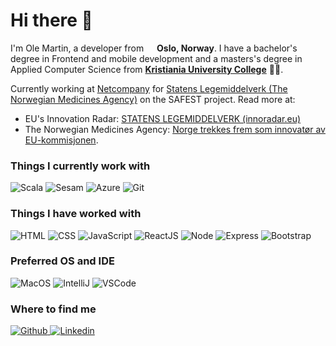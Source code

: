 # Hi there 👋 
I'm Ole Martin, a developer from <img src="https://img.icons8.com/color/48/000000/norway-circular.png" width="13" /> **Oslo, Norway**. I
have a bachelor's degree in Frontend and mobile development and a masters's degree in Applied Computer Science from [**Kristiania University College**](https://www.kristiania.no/en/) 👨‍🎓. 

Currently working at [Netcompany](https://www.netcompany.com/no/) for [Statens Legemiddelverk (The Norwegian Medicines Agency)](https://legemiddelverket.no/english) on the SAFEST project. Read more at:

* EU's Innovation Radar: [STATENS LEGEMIDDELVERK (innoradar.eu)](https://www.innoradar.eu/innovator/923895416) 
* The Norwegian Medicines Agency: [Norge trekkes frem som innovatør av EU-kommisjonen](https://legemiddelverket.no/nyheter/norge-trekkes-frem-som-innovator-av-eu-kommisjonen).

### Things I currently work with

<p>
	<img
		alt="Scala"
		src="https://img.shields.io/badge/scala-%23DC322F.svg?style=for-the-badge&logo=scala&logoColor=white"
	/>
	<img
		alt="Sesam"
		src="https://img.shields.io/badge/-Sesam.io-F05032?style=for-the-badge&logo=sesam&logoColor=white"
	/>
	<img
		alt="Azure"
		src="https://img.shields.io/badge/azure-%230072C6.svg?style=for-the-badge&logo=microsoftazure&logoColor=white"
	/>
	<img
		alt="Git"
		src="https://img.shields.io/badge/-Git-F05032?style=for-the-badge&logo=git&logoColor=white"
	/>
</p>

### Things I have worked with

<p>
	<img
		alt="HTML"
		src="https://img.shields.io/badge/-HTML-E34F26?style=for-the-badge&logo=HTML5&logoColor=white"
	/>
	<img
		alt="CSS"
		src="https://img.shields.io/badge/-CSS-1572B6?style=for-the-badge&logo=css3&logoColor=white"
	/>
	<img
		alt="JavaScript"
		src="https://img.shields.io/badge/-JavaScript-F7DF1E?style=for-the-badge&logo=JavaScript&logoColor=white"
	/>
	<img
		alt="ReactJS"
		src="https://img.shields.io/badge/-ReactJs-61DAFB?&style=for-the-badge&logo=react&logoColor=white"
	/>
	<img
		alt="Node"
		src="https://img.shields.io/badge/node.js-6DA55F?style=for-the-badge&logo=node.js&logoColor=white"
	/>
	<img
		alt="Express"
		src="https://img.shields.io/badge/-Express.js-43853d?style=for-the-badge&logo=Express&logoColor=white"
	/>
	<img
		alt="Bootstrap"
		src="https://img.shields.io/badge/Bootstrap-563D7C?style=for-the-badge&logo=bootstrap&logoColor=white"
	/>
</p>

### Preferred OS and IDE
<p>
	<img
		alt="MacOS"
		src="https://img.shields.io/badge/macOS-000000?&style=for-the-badge&logo=macOS&logoColor=white"
	/>
	<img
		alt="IntelliJ"
		src="https://img.shields.io/badge/IntelliJIDEA-000000.svg?style=for-the-badge&logo=intellij-idea&logoColor=white"
	/>
	<img
		alt="VSCode"
		src="https://img.shields.io/badge/Visual%20Studio%20Code-007ACC?&style=for-the-badge&logo=Visual%20Studio%20Code&logoColor=white"
	/>
</p>

### Where to find me

<p>
	<a href="https://github.com/OleMartinLarsen" target="_blank">
		<img
			alt="Github"
			src="https://img.shields.io/badge/GitHub-%2312100E.svg?&style=for-the-badge&logo=Github&logoColor=white"
		/>
	</a>
	<a href="https://www.linkedin.com/in/omlarsen/" target="_blank">
		<img
			alt="Linkedin"
			src="https://img.shields.io/badge/Linkedin-0077B5?style=for-the-badge&logo=Linkedin&logoColor=white"
		/>
	</a>
	<!--
	<a href="https://twitter.com/om_larsen" target="_blank">
		<img
			alt="Twitter"
			src="https://img.shields.io/badge/twitter-%231DA1F2.svg?&style=for-the-badge&logo=twitter&logoColor=white"
		/>
	</a>
	<a href="https://dev.to/olemartinlarsen" target="_blank">
		<img
			alt="Dev.to"
			src="https://img.shields.io/badge/dev.to-0A0A0A?style=for-the-badge&logo=dev-dot-to&logoColor=white"
		/>
	</a>
	-->
</p>
